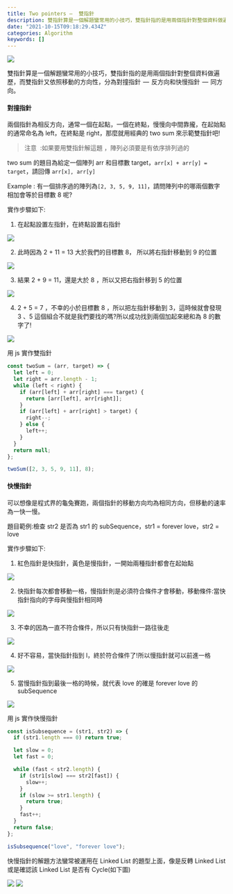 ```yaml
---
title: Two pointers —  雙指針
description: 雙指針算是一個解題蠻常用的小技巧，雙指針指的是用兩個指針對整個資料做遍歷，而雙指針又依照移動的方向性，分為對撞指針 — 反方向和快慢指針 — 同方向。
date: "2021-10-15T09:18:29.434Z"
categories: Algorithm
keywords: []
---
```


![](/img/1__vOoIHTZOZRQOLiPekqIGMg.jpeg)

雙指針算是一個解題蠻常用的小技巧，雙指針指的是用兩個指針對整個資料做遍歷，而雙指針又依照移動的方向性，分為對撞指針  —  反方向和快慢指針  —  同方向。

#### 對撞指針

兩個指針為相反方向，通常一個在起點，一個在終點，慢慢向中間靠攏，在起始點的通常命名為 left，在終點是 right，那麼就用經典的 two sum 來示範雙指針吧!

> 注意  :如果要用雙指針解這題 ，陣列必須要是有依序排列過的

two sum 的題目為給定一個陣列 arr 和目標數 target，`arr[x] + arr[y] = target`，請回傳 `arr[x], arr[y]`

Example : 有一個排序過的陣列為`[2, 3, 5, 9, 11]`，請問陣列中的哪兩個數字相加會等於目標數 8 呢?

實作步驟如下:

1.  在起點設置左指針，在終點設置右指針

![](/img/1__DuKAzeh5Wr2I7z0__PGKKdQ.png)

2. 此時因為 2 + 11 = 13 大於我們的目標數 8， 所以將右指針移動到 9 的位置

![](/img/1__F2iKnDV9d0f3krKXIQbDAg.png)

3. 結果 2 + 9 = 11，還是大於 8 ，所以又把右指針移到 5 的位置

![](/img/1__u74WbSGhUQ60losJPp1sXw.png)

4. 2 + 5 = 7 ，不幸的小於目標數 8 ，所以把左指針移動到 3，這時候就會發現 3 、5 這個組合不就是我們要找的嗎?所以成功找到兩個加起來總和為 8 的數字了!

![](/img/1__UfQX1chSkb6PgRdKCUkYMg.png)

用 js 實作雙指針

```javascript
const twoSum = (arr, target) => {
  let left = 0;
  let right = arr.length - 1;
  while (left < right) {
    if (arr[left] + arr[right] === target) {
      return [arr[left], arr[right]];
    }
    if (arr[left] + arr[right] > target) {
      right--;
    } else {
      left++;
    }
  }
  return null;
};

twoSum([2, 3, 5, 9, 11], 8);
```

#### 快慢指針

可以想像是程式界的龜兔賽跑，兩個指針的移動方向均為相同方向，但移動的速率為一快一慢。

題目範例:檢查 str2 是否為 str1 的 subSequence，str1 = forever love，str2 = love

實作步驟如下:

1. 紅色指針是快指針，黃色是慢指針，一開始兩種指針都會在起始點

![](/img/1__cpHQi__MITHHcDmx64SEMwQ.png)

2. 快指針每次都會移動一格，慢指針則是必須符合條件才會移動，移動條件:當快指針指向的字母與慢指針相同時

![](/img/1__TcqithbE1nOV9ldfnu__Rsw.png)

3. 不幸的因為一直不符合條件，所以只有快指針一路往後走

![](/img/1__A2qqCYXAvC6jovC158mM__Q.png)

4. 好不容易，當快指針指到 l，終於符合條件了!所以慢指針就可以前進一格

![](/img/1__SSu1HsGpLn1BJxHpohod__A.png)

5. 當慢指針指到最後一格的時候，就代表 love 的確是 forever love 的 subSequence

![](/img/1__vVcPim8r83sUSeEb2MumFw.png)

用 js 實作快慢指針

```javascript
const isSubsequence = (str1, str2) => {
  if (str1.length === 0) return true;

  let slow = 0;
  let fast = 0;

  while (fast < str2.length) {
    if (str1[slow] === str2[fast]) {
      slow++;
    }
    if (slow >= str1.length) {
      return true;
    }
    fast++;
  }
  return false;
};

isSubsequence("love", "forever love");
```

快慢指針的解題方法蠻常被運用在 Linked List 的題型上面，像是反轉 Linked List 或是確認該 Linked List 是否有 Cycle(如下圖)

![](/img/1__CsHDdNpzUEBm1ZkNx__p8uw.png)
![](/img/1__xQSPbuJrbr__yrmuK9eMx4Q.png)

